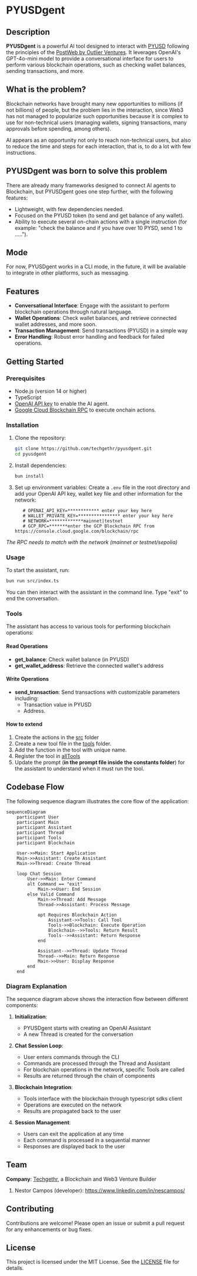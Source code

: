 # PYUSDgent

## Description

**PYUSDgent** is a powerful AI tool designed to interact with [PYUSD](https://www.paypal.com/us/digital-wallet/manage-money/crypto/pyusd) following the principles of the [PostWeb by Outlier Ventures](http://postweb.io/). It leverages OpenAI's GPT-4o-mini model to provide a conversational interface for users to perform various blockchain operations, such as checking wallet balances, sending transactions, and more. 

## What is the problem?
Blockchain networks have brought many new opportunities to millions (if not billions) of people, but the problem lies in the interaction, since Web3 has not managed to popularize such opportunities because it is complex to use for non-technical users (managing wallets, signing transactions, many approvals before spending, among others).

AI appears as an opportunity not only to reach non-technical users, but also to reduce the time and steps for each interaction, that is, to do a lot with few instructions.

## PYUSDgent was born to solve this problem
There are already many frameworks designed to connect AI agents to Blockchain, but PYUSDgent goes one step further, with the following features:
- Lightweight, with few dependencies needed.
- Focused on the PYUSD token (to send and get balance of any wallet).
- Ability to execute several on-chain actions with a single instruction (for example: "check the balance and if you have over 10 PYSD, send 1 to .....").

## Mode
For now, PYUSDgent works in a CLI mode, in the future, it will be available to integrate in other platforms, such as messaging.


## Features

- **Conversational Interface**: Engage with the assistant to perform blockchain operations through natural language.
- **Wallet Operations**: Check wallet balances, and retrieve connected wallet addresses, and more soon.
- **Transaction Management**: Send transactions (PYUSD) in a simple way
- **Error Handling**: Robust error handling and feedback for failed operations.

## Getting Started

### Prerequisites

- Node.js (version 14 or higher)
- TypeScript
- [OpenAI API key](https://platform.openai.com/) to enable the AI agent.
- [Google Cloud Blockchain RPC](https://cloud.google.com/blockchain-rpc/docs/overview) to execute onchain actions. 

### Installation

1. Clone the repository:

   ```bash
   git clone https://github.com/techgethr/pyusdgent.git
   cd pyusdgent
   ```

2. Install dependencies:

   ```bash
   bun install
   ```

3. Set up environment variables:
   Create a `.env` file in the root directory and add your OpenAI API key, wallet key file and other information for the network:
   ```plaintext
      # OPENAI_API_KEY=************ enter your key here
      # WALLET_PRIVATE_KEY=**************** enter your key here
      # NETWORK=*************mainnet|testnet
      # GCP_RPC=*******enter the GCP Blockchain RPC from https://console.cloud.google.com/blockchain/rpc
   ```

_The RPC needs to match with the network (mainnet or testnet/sepolia)_

### Usage

To start the assistant, run:

```bash
bun run src/index.ts
```

You can then interact with the assistant in the command line. Type "exit" to end the conversation.

### Tools

The assistant has access to various tools for performing blockchain operations:

#### Read Operations
- **get_balance**: Check wallet balance (in PYUSD)
- **get_wallet_address**: Retrieve the connected wallet's address


#### Write Operations
- **send_transaction**: Send transactions with customizable parameters including:
  - Transaction value in PYUSD
  - Address.

#### How to extend

1. Create the actions in the [src](./src/) folder
2. Create a new tool file in the [tools](./tools/) folder.
3. Add the function in the tool with unique name.
4. Register the tool in [allTools](./tools/allTools.ts)
5. Update the prompt (**in the prompt file inside the constants folder**) for the assistant to understand when it must run the tool.


## Codebase Flow

The following sequence diagram illustrates the core flow of the application:

```mermaid
sequenceDiagram
    participant User
    participant Main
    participant Assistant
    participant Thread
    participant Tools
    participant Blockchain

    User->>Main: Start Application
    Main->>Assistant: Create Assistant
    Main->>Thread: Create Thread
    
    loop Chat Session
        User->>Main: Enter Command
        alt Command == "exit"
            Main->>User: End Session
        else Valid Command
            Main->>Thread: Add Message
            Thread->>Assistant: Process Message
            
            opt Requires Blockchain Action
                Assistant->>Tools: Call Tool
                Tools->>Blockchain: Execute Operation
                Blockchain-->>Tools: Return Result
                Tools-->>Assistant: Return Response
            end
            
            Assistant-->>Thread: Update Thread
            Thread-->>Main: Return Response
            Main->>User: Display Response
        end
    end
```

### Diagram Explanation

The sequence diagram above shows the interaction flow between different components:

1. **Initialization**:
   - PYUSDgent starts with creating an OpenAI Assistant
   - A new Thread is created for the conversation

2. **Chat Session Loop**:
   - User enters commands through the CLI
   - Commands are processed through the Thread and Assistant
   - For blockchain operations in the network, specific Tools are called
   - Results are returned through the chain of components

3. **Blockchain Integration**:
   - Tools interface with the blockchain through typescript sdks client
   - Operations are executed on the network
   - Results are propagated back to the user

4. **Session Management**:
   - Users can exit the application at any time
   - Each command is processed in a sequential manner
   - Responses are displayed back to the user


## Team

**Company**: [Techgethr](https://www.techgethr.com/), a Blockchain and Web3 Venture Builder

1. Nestor Campos (developer): https://www.linkedin.com/in/nescampos/


## Contributing

Contributions are welcome! Please open an issue or submit a pull request for any enhancements or bug fixes.

## License

This project is licensed under the MIT License. See the [LICENSE](LICENSE) file for details.